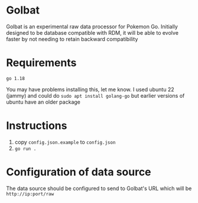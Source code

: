 # Golbat

Golbat is an experimental raw data processor for Pokemon Go.
Initially designed to be database compatible with RDM, it will
be able to evolve faster by not needing to retain backward
compatibility 

# Requirements

`go 1.18`

You may have problems installing this, let me know.
I used ubuntu 22 (jammy) and could do `sudo apt install golang-go` but earlier
versions of ubuntu have an older package

# Instructions

1. copy `config.json.example` to `config.json`
2. `go run .`

# Configuration of data source

The data source should be configured to send to Golbat's URL which will be `http://ip:port/raw`

